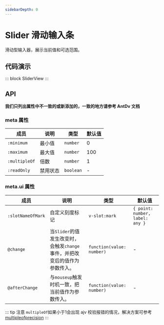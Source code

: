 ```yaml
---
sidebarDepth: 0
---
```


# Slider 滑动输入条

滑动型输入器，展示当前值和可选范围。

## 代码演示

::: block
SliderView
:::

## API

**我们只列出属性中不一致的或新添加的，一致的地方请参考 AntDv 文档**

### meta 属性

| 成员            | 说明   | 类型        | 默认值 |
| ------------- | ---- | --------- | --- |
| `:minimum`    | 最小值  | `number`  | 0   |
| `:maximum`    | 最大值  | `number`  | 100 |
| `:multipleOf` | 倍数   | `number`  | 1   |
| `:readOnly`   | 禁用状态 | `boolean` | -   |

### meta.ui 属性

| 成员             | 说明                                            | 类型                        | 默认值 |
| -------------- | --------------------------------------------- | ------------------------- | --- |
| `:slotNameOfMark` | 自定义刻度标记                  | `v-slot:mark`  | `{ point: number, label: any }` |
| `@change`      | 当`Slider`的值发生改变时，会触发`change`事件，并把改变后的值作为参数传入。 | `function(value: number)` | -   |
| `@afterChange` | 与`mouseup`触发时机一致，把当前值作为参数传入。                  | `function(value: number)` | -   |

::: tip 注意
`multipleOf`如果小于1会出现 ajv 校验报错的情况，解决方案可参考 [multipleofprecision](https://ajv.js.org/options.html#multipleofprecision)
:::
